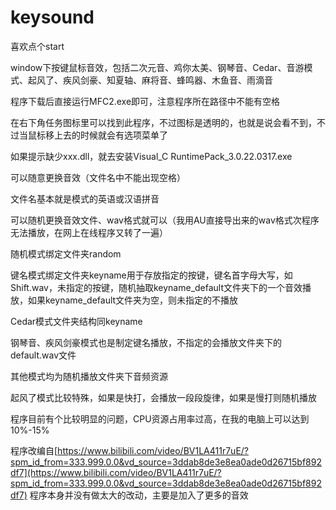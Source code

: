 # keysound

喜欢点个start

window下按键鼠标音效，包括二次元音、鸡你太美、钢琴音、Cedar、音游模式、起风了、疾风剑豪、知夏轴、麻将音、蜂鸣器、木鱼音、雨滴音

程序下载后直接运行MFC2.exe即可，注意程序所在路径中不能有空格

在右下角任务图标里可以找到此程序，不过图标是透明的，也就是说会看不到，不过当鼠标移上去的时候就会有选项菜单了

如果提示缺少xxx.dll，就去安装Visual_C RuntimePack_3.0.22.0317.exe

可以随意更换音效（文件名中不能出现空格）

文件名基本就是模式的英语或汉语拼音

可以随机更换音效文件、wav格式就可以（我用AU直接导出来的wav格式次程序无法播放，在网上在线程序又转了一遍）

随机模式绑定文件夹random

键名模式绑定文件夹keyname用于存放指定的按键，键名首字母大写，如Shift.wav，未指定的按键，随机抽取keyname_default文件夹下的一个音效播放，如果keyname_default文件夹为空，则未指定的不播放

Cedar模式文件夹结构同keyname

钢琴音、疾风剑豪模式也是制定键名播放，不指定的会播放文件夹下的default.wav文件

其他模式均为随机播放文件夹下音频资源

起风了模式比较特殊，如果是快打，会播放一段段旋律，如果是慢打则随机播放

程序目前有个比较明显的问题，CPU资源占用率过高，在我的电脑上可以达到10%-15%

程序改编自[https://www.bilibili.com/video/BV1LA411r7uE/?spm_id_from=333.999.0.0&vd_source=3ddab8de3e8ea0ade0d26715bf892df7](https://www.bilibili.com/video/BV1LA411r7uE/?spm_id_from=333.999.0.0&vd_source=3ddab8de3e8ea0ade0d26715bf892df7)
程序本身并没有做太大的改动，主要是加入了更多的音效
